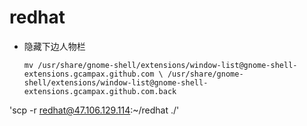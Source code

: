 # redhat
- 隐藏下边人物栏

    `mv /usr/share/gnome-shell/extensions/window-list@gnome-shell-extensions.gcampax.github.com \
    /usr/share/gnome-shell/extensions/window-list@gnome-shell-extensions.gcampax.github.com.back`
    
    
    

'scp -r redhat@47.106.129.114:~/redhat ./'



